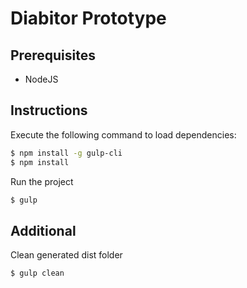 #  Diabitor Prototype

## Prerequisites
  - NodeJS

## Instructions
Execute the following command to load dependencies:
```sh
$ npm install -g gulp-cli
$ npm install
```

Run the project
```sh
$ gulp
```

## Additional
Clean generated dist folder
```sh
$ gulp clean
```